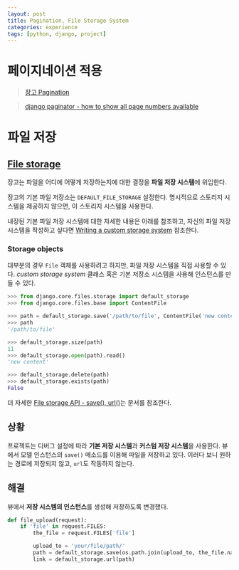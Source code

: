 ```yaml
---
layout: post
title: Pagination, File Storage System
categories: experience
tags: [python, django, project]
---
```



# 페이지네이션 적용

> [장고 Pagination](https://docs.djangoproject.com/en/1.11/topics/pagination/)

> [django paginator - how to show all page numbers available](https://stackoverflow.com/questions/19751806/django-paginator-how-to-show-all-page-numbers-available)

<script src="https://gist.github.com/hyunminlim/d4bbd6010b0fbe5881220d92f6eb5a29.js"></script>


# 파일 저장

## [File storage](https://docs.djangoproject.com/en/1.11/topics/files/#file-storage)
장고는 파일을 어디에 어떻게 저장하는지에 대한 결정을 **파일 저장 시스템**에 위임한다.

장고의 기본 파일 저장소는 `DEFAULT_FILE_STORAGE` 설정한다. 명시적으로 스토리지 시스템을 제공하지 않으면, 이 스토리지 시스템을 사용한다.

내장된 기본 파일 저장 시스템에 대한 자세한 내용은 아래를 참조하고, 자신의 파일 저장 시스템을 작성하고 싶다면 [Writing a custom storage system](https://docs.djangoproject.com/en/1.11/howto/custom-file-storage/) 참조한다.

### Storage objects
대부분의 경우 `File` 객체를 사용하려고 하지만, 파일 저장 시스템을 직접 사용할 수 있다. *custom storage system* 클래스 혹은 기본 저장소 시스템을 사용해 인스턴스를 만들 수 있다.

```python
>>> from django.core.files.storage import default_storage
>>> from django.core.files.base import ContentFile

>>> path = default_storage.save('/path/to/file', ContentFile('new content'))
>>> path
'/path/to/file'

>>> default_storage.size(path)
11
>>> default_storage.open(path).read()
'new content'

>>> default_storage.delete(path)
>>> default_storage.exists(path)
False
```
더 자세한 [File storage API - save(), url()](https://docs.djangoproject.com/en/1.11/ref/files/storage/#django.core.files.storage.Storage.save)는 문서를 참조한다.

## 상황
프로젝트는 디버그 설정에 따라 **기본 저장 시스템**과 **커스텀 저장 시스템**을 사용한다. 뷰에서 모델 인스턴스의 `save()` 메소드를 이용해 파일을 저장하고 있다. 이러다 보니 원하는 경로에 저장되지 않고, `url`도 작동하지 않는다.

## 해결
뷰에서 **저장 시스템의 인스턴스**를 생성해 저장하도록 변경했다.

```python
def file_upload(request):
    if 'file' in request.FILES:
        the_file = request.FILES['file']

        upload_to = 'your/file/path/'
        path = default_storage.save(os.path.join(upload_to, the_file.name), the_file)
        link = default_storage.url(path)
```
